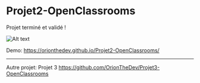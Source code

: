 # Projet2-OpenClassrooms
Projet terminé et validé !

<img src="https://www.zupimages.net/up/22/41/supp.png" alt="Alt text" title="Optional title">

Demo: https://orionthedev.github.io/Projet2-OpenClassrooms/



---
Autre projet: 
Projet 3 https://github.com/OrionTheDev/Projet3-OpenClassrooms
